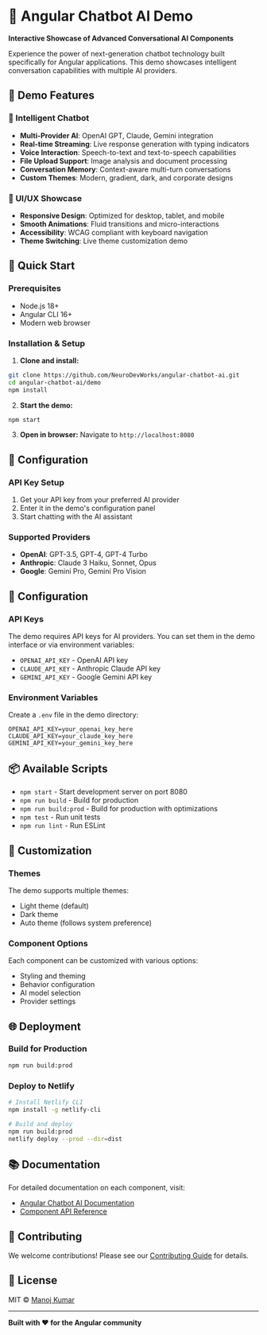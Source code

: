 # 🤖 Angular Chatbot AI Demo

**Interactive Showcase of Advanced Conversational AI Components**

Experience the power of next-generation chatbot technology built specifically for Angular applications. This demo showcases intelligent conversation capabilities with multiple AI providers.

## 🌟 Demo Features

### 💬 Intelligent Chatbot
- **Multi-Provider AI**: OpenAI GPT, Claude, Gemini integration
- **Real-time Streaming**: Live response generation with typing indicators
- **Voice Interaction**: Speech-to-text and text-to-speech capabilities
- **File Upload Support**: Image analysis and document processing
- **Conversation Memory**: Context-aware multi-turn conversations
- **Custom Themes**: Modern, gradient, dark, and corporate designs

### 🎨 UI/UX Showcase
- **Responsive Design**: Optimized for desktop, tablet, and mobile
- **Smooth Animations**: Fluid transitions and micro-interactions
- **Accessibility**: WCAG compliant with keyboard navigation
- **Theme Switching**: Live theme customization demo

## 🚀 Quick Start

### Prerequisites
- Node.js 18+
- Angular CLI 16+
- Modern web browser

### Installation & Setup

1. **Clone and install:**
```bash
git clone https://github.com/NeuroDevWorks/angular-chatbot-ai.git
cd angular-chatbot-ai/demo
npm install
```

2. **Start the demo:**
```bash
npm start
```

3. **Open in browser:**
Navigate to `http://localhost:8080`

## 🔧 Configuration

### API Key Setup
1. Get your API key from your preferred AI provider
2. Enter it in the demo's configuration panel
3. Start chatting with the AI assistant

### Supported Providers
- **OpenAI**: GPT-3.5, GPT-4, GPT-4 Turbo
- **Anthropic**: Claude 3 Haiku, Sonnet, Opus
- **Google**: Gemini Pro, Gemini Pro Vision





## 🔧 Configuration

### API Keys
The demo requires API keys for AI providers. You can set them in the demo interface or via environment variables:

- `OPENAI_API_KEY` - OpenAI API key
- `CLAUDE_API_KEY` - Anthropic Claude API key
- `GEMINI_API_KEY` - Google Gemini API key

### Environment Variables
Create a `.env` file in the demo directory:

```env
OPENAI_API_KEY=your_openai_key_here
CLAUDE_API_KEY=your_claude_key_here
GEMINI_API_KEY=your_gemini_key_here
```

## 📦 Available Scripts

- `npm start` - Start development server on port 8080
- `npm run build` - Build for production
- `npm run build:prod` - Build for production with optimizations
- `npm test` - Run unit tests
- `npm run lint` - Run ESLint

## 🎨 Customization

### Themes
The demo supports multiple themes:
- Light theme (default)
- Dark theme
- Auto theme (follows system preference)

### Component Options
Each component can be customized with various options:
- Styling and theming
- Behavior configuration
- AI model selection
- Provider settings

## 🌐 Deployment

### Build for Production
```bash
npm run build:prod
```

### Deploy to Netlify
```bash
# Install Netlify CLI
npm install -g netlify-cli

# Build and deploy
npm run build:prod
netlify deploy --prod --dir=dist
```

## 📚 Documentation

For detailed documentation on each component, visit:
- [Angular Chatbot AI Documentation](https://github.com/NeuroDevWorks/angular-chatbot-ai/wiki)
- [Component API Reference](https://github.com/NeuroDevWorks/angular-chatbot-ai/tree/main/packages)

## 🤝 Contributing

We welcome contributions! Please see our [Contributing Guide](../CONTRIBUTING.md) for details.

## 📄 License

MIT © [Manoj Kumar](https://github.com/neurodevworks)

---

**Built with ❤️ for the Angular community**
